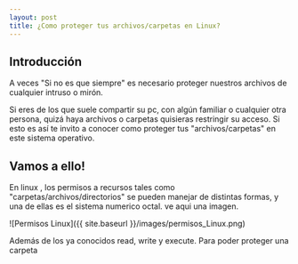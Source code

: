 ```yaml
---
layout: post
title: ¿Como proteger tus archivos/carpetas en Linux?
---
```

## Introducción 
A veces "Si no es que siempre" es necesario proteger nuestros archivos de cualquier intruso o mirón. 

Si eres de los que suele compartir su pc, con algún familiar o cualquier otra persona, quizá haya archivos o carpetas quisieras  restringir su acceso. Si esto es así te invito a conocer como proteger tus "archivos/carpetas" en este sistema operativo.

## Vamos a ello!

En linux , los permisos a recursos tales como "carpetas/archivos/directorios" se pueden manejar de distintas formas, y una de ellas es el sistema numerico octal.
ve aqui una imagen.

![Permisos Linux]({{ site.baseurl }}/images/permisos_Linux.png)

Además de los ya conocidos read, write y execute. Para poder proteger una carpeta

